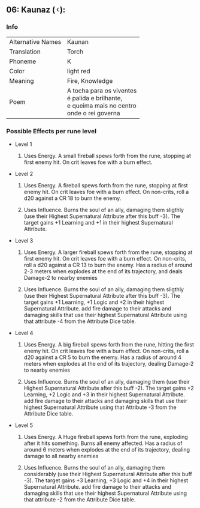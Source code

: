 ## 06: Kaunaz (ᚲ):

### Info
<table>
  <tr>
  <td>Alternative Names</td>
  <td>Kaunan</td>
  </tr>
  <tr>
  <td>Translation</td>
  <td>Torch</td>
  </tr>
  <tr>
  <td>Phoneme</td>
  <td>K</td>
  </tr>
  <tr>
  <td>Color</td>
  <td>light red</td>
  </tr>
  <tr>
  <td>Meaning</td>
  <td>Fire, Knowledge</td>
  </tr>
  <tr>
  <td>Poem</td>
  <td>
    A tocha para os viventes<br>
    é palida e brilhante,<br>
    e queima mais no centro<br>
    onde o rei governa</td>
  </tr>
</table>

### Possible Effects per rune level

- Level 1  
  1. Uses Energy. A small fireball spews forth from the rune, stopping at first enemy hit. On crit leaves foe with a burn effect.

- Level 2 
  1. Uses Energy. A fireball spews forth from the rune, stopping at first enemy hit. On crit leaves foe with a burn effect. On non-crits, roll a d20 against a CR 18 to burn the enemy.

  1. Uses Influence. Burns the soul of an ally, damaging them sligthly (use their Highest Supernatural Attribute after this buff -3). The target gains +1 Learning and +1 in their highest Supernatural Attribute.

- Level 3
  1. Uses Energy. A larger fireball spews forth from the rune, stopping at first enemy hit. On crit leaves foe with a burn effect. On non-crits, roll a d20 against a CR 13 to burn the enemy. Has a radius of around 2-3 meters when explodes at the end of its trajectory, and deals Damage-2 to nearby enemies

  2. Uses Influence. Burns the soul of an ally, damaging them sligthly (use their Highest Supernatural Attribute after this buff -3). The target gains +1 Learning, +1 Logic and +2 in their highest Supernatural Attribute. add fire damage to their attacks and damaging skills that use their highest Supernatural Attribute using that attribute -4 from the Attribute Dice table.

- Level 4
  1. Uses Energy. A big fireball spews forth from the rune, hitting the first enemy hit. On crit leaves foe  with a burn effect. On non-crits, roll a d20 against a CR 5 to burn the enemy. Has a radius of around 4 meters when explodes at the end of its trajectory, dealing Damage-2 to nearby enemies

  2. Uses Influence. Burns the soul of an ally, damaging them (use their Highest Supernatural Attribute after this buff -2). The target gains +2 Learning, +2 Logic and +3 in their highest Supernatural Attribute. add fire damage to their attacks and damaging skills that use their highest Supernatural Attribute using that Attribute -3 from the Attribute Dice table.

- Level 5
  1. Uses Energy. A Huge fireball spews forth from the rune, exploding after it hits something. Burns all enemy affected. Has a radius of around 6 meters when explodes at the end of its trajectory, dealing damage to all nearby enemies

  2. Uses Influence. Burns the soul of an ally, damaging them considerably (use their Highest Supernatural Attribute after this buff -3). The target gains +3 Learning, +3 Logic and +4 in their highest Supernatural Attribute. add fire damage to their attacks and damaging skills that use their highest Supernatural Attribute using that attribute -2 from the Attribute Dice table.
